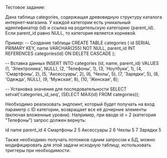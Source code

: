 Тестовое задание:

Дана таблица categories, содержащая древовидную структуру каталога интернет-магазина. У каждой категории есть уникальный идентификатор (id) и ссылка на родительскую категорию (parent_id). Если parent_id равно NULL, то категория является корневой.

Пример:
-- Создание таблицы
CREATE TABLE categories (
    id SERIAL PRIMARY KEY,
    name VARCHAR(255) NOT NULL,
    parent_id INT REFERENCES categories(id) ON DELETE CASCADE
);

-- Вставка данных
INSERT INTO categories (id, name, parent_id) VALUES
    (1, 'Электроника', NULL),
    (2, 'Телефоны', 1),
    (3, 'Ноутбуки', 1),
    (4, 'Смартфоны', 2),
    (5, 'Аксессуары', 2),
    (6, 'Чехлы', 5),
    (7, 'Зарядки', 5),
    (8, 'Одежда', NULL),
    (9, 'Мужская', 8),
    (10, 'Женская', 8);

-- Установка значения для последовательности
SELECT setval('categories_id_seq', (SELECT MAX(id) FROM categories));


Необходимо реализовать эндпоинт, который будет получать на вход параметр с ID категории, возвращает все её дочерние элементы (включая вложенные уровни). Например, при вводе id = 2 (категория “Телефоны”) запрос должен вернуть:

id name  parent_id
4 Смартфоны 2
5 Аксессуары 2
6 Чехлы  5
7 Зарядки  5

Также необходимо получать потомков одним запросом к БД, можно модифицировать для этой задачи исходную таблицу, использовать триггеры при необходимости.
